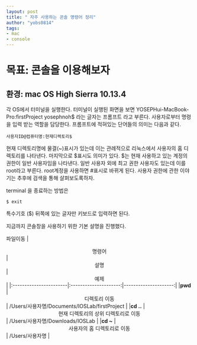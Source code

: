 ```yaml
---
layout: post
title: " 자주 사용하는 콘솔 명령어 정리"
author: "yobs0814"
tags:
- mac
- console
---
```


# 목표: 콘솔을 이용해보자
## 환경: mac OS High Sierra 10.13.4

각 OS에서 터미널을 실행한다.
터미널이 실행된 화면을 보면
YOSEPHui-MacBook-Pro:firstProject yosephnoh$ 라는 글자는 프롬프트 라고 부른다.
사용자로부터 명령을 입력 받는 역할을 담당한다. 프롬프트에 적혀있는 단어들의 의미는 다음과 같다.

~~~
사용자ID@컴퓨터명:현재디렉토리$
~~~

현재 디렉토리명에 물결(~)표시가 있는데 이는 관례적으로 리눅스에서 사용자의 홈 디렉토리를 나타낸다.
마지막으로 $표시도 의미가 있다. $는 현재 사용하고 있는 계정의 권한이 일반 사용자임을 나타낸다. 일반 사용자 외에 최고 권한
사용자도 있는데 이를 root라고 부른다. root계정을 사용하면 #표시로 바뀌게 된다. 사용자 권한에 관한 이야기는 추후에
검색을 통해 살펴보도록하자.


terminal 을 종료하는 방법은
~~~
$ exit
~~~
특수기호 ($) 뒤쪽에 있는 글자만 키보드로 입력하면 된다.

지금까지 콘솔창을 사용하기 위한 기본 설명을 진행했다.

파일이동
|  <center>명령어</center> |  <center>설명</center> | <center>예제</center> |
|:-----------------------|:---------------------:|---------------------:|
|**pwd** | <center>디렉토리 이동</center> | /Users/사용자명/Documents/IOSLab/firstProject |
|**cd ..** | <center>현재 디렉토리의 상위 디렉토리로 이동</center> | /Users/사용자명/Downloads/IOSLab |
|**cd ~** | <center>사용자의 홈 디렉토리로 이동 </center> | /Users/사용자명 |
